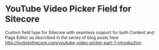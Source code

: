 YouTube Video Picker Field for Sitecore 
=======================================

Custom field type for Sitecore with seamless support for both Content and Page Editor as described in the series of blog posts here http://jockstothecore.com/youtube-video-picker-part-1-introduction